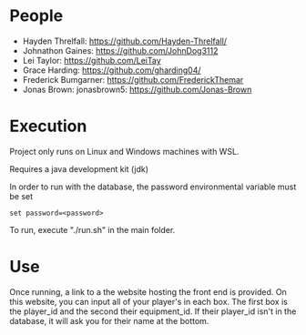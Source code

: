 # People
* Hayden Threlfall: https://github.com/Hayden-Threlfall/
* Johnathon Gaines: https://github.com/JohnDog3112
* Lei Taylor: https://github.com/LeiTay
* Grace Harding: https://github.com/gharding04/
* Frederick Bumgarner: https://github.com/FrederickThemar
* Jonas Brown: jonasbrown5: https://github.com/Jonas-Brown 


# Execution
Project only runs on Linux and Windows machines with WSL. 

Requires a java development kit (jdk)

In order to run with the database, the password environmental variable must be set

```
set password=<password>
```

To run, execute "./run.sh" in the main folder.

# Use
Once running, a link to a the website hosting the front end is provided. On this website, you can input all of your player's in each box. The first box is the player_id and the second their equipment_id. If their player_id isn't in the database, it will ask you for their name at the bottom.
